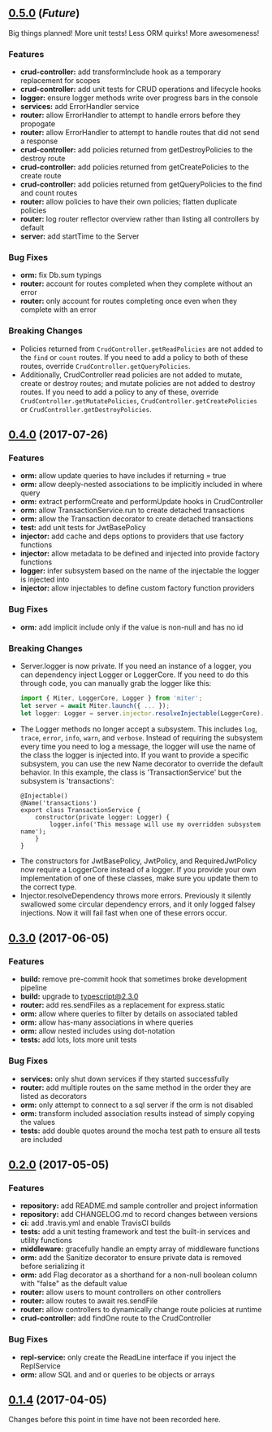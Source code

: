 

<a name="0.5.0"></a>
## [0.5.0](https://github.com/miter-framework/miter/compare/0.4.0...HEAD) (_Future_)

Big things planned! More unit tests! Less ORM quirks! More awesomeness!

### Features

* **crud-controller:** add transformInclude hook as a temporary replacement for scopes
* **crud-controller:** add unit tests for CRUD operations and lifecycle hooks
* **logger:** ensure logger methods write over progress bars in the console
* **services:** add ErrorHandler service
* **router:** allow ErrorHandler to attempt to handle errors before they propogate
* **router:** allow ErrorHandler to attempt to handle routes that did not send a response
* **crud-controller:** add policies returned from getDestroyPolicies to the destroy route
* **crud-controller:** add policies returned from getCreatePolicies to the create route
* **crud-controller:** add policies returned from getQueryPolicies to the find and count routes
* **router:** allow policies to have their own policies; flatten duplicate policies
* **router:** log router reflector overview rather than listing all controllers by default
* **server:** add startTime to the Server

### Bug Fixes

* **orm:** fix Db.sum typings
* **router:** account for routes completed when they complete without an error
* **router:** only account for routes completing once even when they complete with an error

### Breaking Changes

* Policies returned from `CrudController.getReadPolicies` are not added to the `find` or `count` routes.
    If you need to add a policy to both of these routes, override `CrudController.getQueryPolicies`.
* Additionally, CrudController read policies are not added to mutate, create or destroy routes;
    and mutate policies are not added to destroy routes.
    If you need to add a policy to any of these, override `CrudController.getMutatePolicies`,
    `CrudController.getCreatePolicies` or `CrudController.getDestroyPolicies`.



<a name="0.4.0"></a>
## [0.4.0](https://github.com/miter-framework/miter/compare/0.3.0...0.4.0) (2017-07-26)

### Features

* **orm:** allow update queries to have includes if returning = true
* **orm:** allow deeply-nested associations to be implicitly included in where query
* **orm:** extract performCreate and performUpdate hooks in CrudController
* **orm:** allow TransactionService.run to create detached transactions
* **orm:** allow the Transaction decorator to create detached transactions
* **test:** add unit tests for JwtBasePolicy
* **injector:** add cache and deps options to providers that use factory functions
* **injector:** allow metadata to be defined and injected into provide factory functions
* **logger:** infer subsystem based on the name of the injectable the logger is injected into
* **injector:** allow injectables to define custom factory function providers

### Bug Fixes

* **orm:** add implicit include only if the value is non-null and has no id

### Breaking Changes

* Server.logger is now private.
    If you need an instance of a logger, you can dependency inject Logger or LoggerCore.
    If you need to do this through code, you can manually grab the logger like this:
    ```typescript
    import { Miter, LoggerCore, Logger } from 'miter';
    let server = await Miter.launch({ ... });
    let logger: Logger = server.injector.resolveInjectable(LoggerCore).getSubsystem('my-subsystem');
    ```
* The Logger methods no longer accept a subsystem. This includes `log`, `trace`, `error`, `info`, `warn`, and `verbose`.
    Instead of requiring the subsystem every time you need to log a message, the logger will use the name of the class the logger is injected into.
    If you want to provide a specific subsystem, you can use the new Name decorator to override the default behavior.
    In this example, the class is 'TransactionService' but the subsystem is 'transactions':
    ```
    @Injectable()
    @Name('transactions')
    export class TransactionService {
        constructor(private logger: Logger) {
            logger.info('This message will use my overridden subsystem name');
        }
    }
    ```
* The constructors for JwtBasePolicy, JwtPolicy, and RequiredJwtPolicy now require a LoggerCore instead of a logger.
    If you provide your own implementation of one of these classes, make sure you update them to the correct type.
* Injector.resolveDependency throws more errors.
    Previously it silently swallowed some circular dependency errors, and it only logged falsey injections.
    Now it will fail fast when one of these errors occur.



<a name="0.3.0"></a>
## [0.3.0](https://github.com/miter-framework/miter/compare/0.2.0...0.3.0) (2017-06-05)

### Features

* **build:** remove pre-commit hook that sometimes broke development pipeline
* **build:** upgrade to typescript@2.3.0
* **router:** add res.sendFiles as a replacement for express.static
* **orm:** allow where queries to filter by details on associated tabled
* **orm:** allow has-many associations in where queries
* **orm:** allow nested includes using dot-notation
* **tests:** add lots, lots more unit tests

### Bug Fixes

* **services:** only shut down services if they started successfully
* **router:** add multiple routes on the same method in the order they are listed as decorators
* **orm:** only attempt to connect to a sql server if the orm is not disabled
* **orm:** transform included association results instead of simply copying the values
* **tests:** add double quotes around the mocha test path to ensure all tests are included



<a name="0.2.0"></a>
## [0.2.0](https://github.com/miter-framework/miter/compare/0.1.4...0.2.0) (2017-05-05)

### Features

* **repository:** add README.md sample controller and project information
* **repository:** add CHANGELOG.md to record changes between versions
* **ci:** add .travis.yml and enable TravisCI builds
* **tests:** add a unit testing framework and test the built-in services and utility functions
* **middleware:** gracefully handle an empty array of middleware functions
* **orm:** add the Sanitize decorator to ensure private data is removed before serializing it
* **orm:** add Flag decorator as a shorthand for a non-null boolean column with "false" as the default value
* **router:** allow users to mount controllers on other controllers
* **router:** allow routes to await res.sendFile
* **router:** allow controllers to dynamically change route policies at runtime
* **crud-controller:** add findOne route to the CrudController

### Bug Fixes

* **repl-service:** only create the ReadLine interface if you inject the ReplService
* **orm:** allow SQL and and or queries to be objects or arrays



<a name="0.1.4"></a>
## [0.1.4](https://github.com/miter-framework/miter/tree/0.1.4) (2017-04-05)

Changes before this point in time have not been recorded here.
